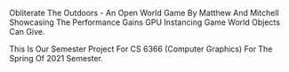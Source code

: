 Obliterate The Outdoors - An Open World Game By Matthew And Mitchell Showcasing The Performance Gains GPU Instancing Game World Objects Can Give.

This Is Our Semester Project For CS 6366 (Computer Graphics) For The Spring Of 2021 Semester.
